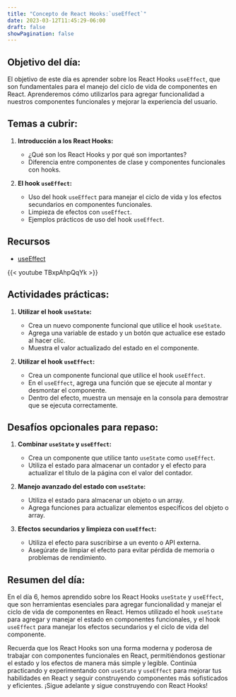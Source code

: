 ```yaml
---
title: "Concepto de React Hooks:`useEffect`"
date: 2023-03-12T11:45:29-06:00
draft: false
showPagination: false
---
```

## Objetivo del día:
El objetivo de este día es aprender sobre los React Hooks `useEffect`, que son fundamentales para el manejo del ciclo de vida de componentes en React. Aprenderemos cómo utilizarlos para agregar funcionalidad a nuestros componentes funcionales y mejorar la experiencia del usuario.

## Temas a cubrir:

1. **Introducción a los React Hooks:**
   - ¿Qué son los React Hooks y por qué son importantes?
   - Diferencia entre componentes de clase y componentes funcionales con hooks.

2. **El hook `useEffect`:**
   - Uso del hook `useEffect` para manejar el ciclo de vida y los efectos secundarios en componentes funcionales.
   - Limpieza de efectos con `useEffect`.
   - Ejemplos prácticos de uso del hook `useEffect`.

## Recursos

- [useEffect](https://es.react.dev/reference/react/useEffect)

{{< youtube TBxpAhpQqYk >}}

## Actividades prácticas:

1. **Utilizar el hook `useState`:**
   - Crea un nuevo componente funcional que utilice el hook `useState`.
   - Agrega una variable de estado y un botón que actualice ese estado al hacer clic.
   - Muestra el valor actualizado del estado en el componente.

2. **Utilizar el hook `useEffect`:**
   - Crea un componente funcional que utilice el hook `useEffect`.
   - En el `useEffect`, agrega una función que se ejecute al montar y desmontar el componente.
   - Dentro del efecto, muestra un mensaje en la consola para demostrar que se ejecuta correctamente.

## Desafíos opcionales para repaso:

1. **Combinar `useState` y `useEffect`:**
   - Crea un componente que utilice tanto `useState` como `useEffect`.
   - Utiliza el estado para almacenar un contador y el efecto para actualizar el título de la página con el valor del contador.

2. **Manejo avanzado del estado con `useState`:**
   - Utiliza el estado para almacenar un objeto o un array.
   - Agrega funciones para actualizar elementos específicos del objeto o array.

3. **Efectos secundarios y limpieza con `useEffect`:**
   - Utiliza el efecto para suscribirse a un evento o API externa.
   - Asegúrate de limpiar el efecto para evitar pérdida de memoria o problemas de rendimiento.

## Resumen del día:
En el día 6, hemos aprendido sobre los React Hooks `useState` y `useEffect`, que son herramientas esenciales para agregar funcionalidad y manejar el ciclo de vida de componentes en React. Hemos utilizado el hook `useState` para agregar y manejar el estado en componentes funcionales, y el hook `useEffect` para manejar los efectos secundarios y el ciclo de vida del componente.

Recuerda que los React Hooks son una forma moderna y poderosa de trabajar con componentes funcionales en React, permitiéndonos gestionar el estado y los efectos de manera más simple y legible. Continúa practicando y experimentando con `useState` y `useEffect` para mejorar tus habilidades en React y seguir construyendo componentes más sofisticados y eficientes. ¡Sigue adelante y sigue construyendo con React Hooks!

